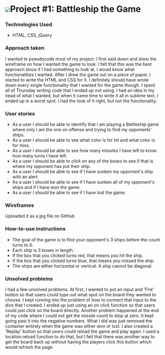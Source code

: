 # ![](https://ga-dash.s3.amazonaws.com/production/assets/logo-9f88ae6c9c3871690e33280fcf557f33.png)Project #1: Battleship the Game

### Technologies Used
  - HTML, CSS, jQuery

### Approach taken
I wanted to pseudocode most of my project. I first said down and drew the wireframe on how I wanted the game to look. I felt that this was the best approach since if I had something to look at, I would know what functionalities I wanted. After I drew the game out on a piece of paper, I started to write the HTML and CSS for it. I definitely should have wrote down every single functionality that I wanted for the game though. I spent all of Thursday writing code that I ended up not using. I had an idea in my head of what I wanted, but when it came time to write it all in sublime text, I ended up in a worst spot. I had the look of it right, but not the functionality.
  
### User stories
  - As a user I should be able to identify that I am playing a Battleship game where only I am the one on offense and trying to find my opponents' ships.
  - As a user I should be able to see what color is for hit and what color is for miss.
  - As a user I should be able to see how many missiles I have left to know how many turns I have left.
  - As a user I should be able to click on any of the boxes to see if that is where my opponent has put their ship. 
  - As a user I should be able to see if I have sunken my opponent's ship with an alert.
  - As a user I should be able to see if I have sunken all of my opponent's ships and if I have won the game.
  - As a user I should be able to see if I have lost the game.

### Wireframes
Uploaded it as a jpg file on GitHub

### How-to-use instructions
  - The goal of the game is to find your opponent's 3 ships before the count turns to 0. 
  - Each ship is 3 boxes in length.
  - If the box that you clicked turns red, that means you hit the ship.
  - If the box that you clicked turns blue, that means you missed the ship.
  - The ships are either horizontal or vertical. A ship cannot be diagonal.

### Unsolved problems
I had a few unsolved problems. At first, I wanted to put an input and 'Fire' button so that users could type out what spot on the board they wanted to choose. I kept running into the problem of how to connect that input to the divs that I created. I ended up just using an on click function so that users could just click on the board directly. Another problem happened at the end of my code where I could not get the missile count to stop at zero. It kept going past it into the negative numbers. What I did was just removed the container entirely when the game was either won or lost. I also created a 'Replay' button so that users could reload the game and play again. I used a location.reload function to do that, but I felt that there was another way to get the board back up without having the players click this button which would refresh the page.


